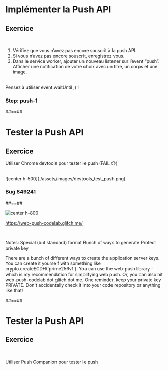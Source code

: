 <!-- .slide: class="exercice sfeir-bg-pink" -->

# Implémenter la Push API

## Exercice

<br>

1. Vérifiez que vous n’avez pas encore souscrit à la push API.
2. Si vous n’avez pas encore souscrit, enregistrez vous.
3. Dans le service worker, ajouter un nouveau listener sur l’event “push”. Afficher une notification de votre choix avec un titre, un corps et une image. 

<br>
Pensez à utiliser event.waitUntil ;) !


### Step: push-1

##==##

<!-- .slide: class="exercice sfeir-bg-pink" -->

# Tester la Push API

## Exercice


Utiliser Chrome devtools pour tester le push (FAIL 😓)

<br>
![center h-500](./assets/images/devtools_test_push.png)


### Bug [849241](https://bugs.chromium.org/p/chromium/issues/detail?id=849241)

##==##

![center h-800](./assets/images/push_companion.png)

https://web-push-codelab.glitch.me/
<!-- .element: class="center" -->

<br>

Notes:
Special (but standard) format
Bunch of ways to generate
Protect private key

There are a bunch of different ways to create the application server keys. You can create it yourself with something like crypto.createECDH('prime256v1'). You can use the web-push library - which is my recommendation for simplifying web push. Or, you can also hit web-push-codelab dot glitch dot me. One reminder, keep your private key PRIVATE. Don't accidentally check it into your code repository or anything like that!


##==##

<!-- .slide: class="exercice sfeir-bg-pink" -->

# Tester la Push API

## Exercice

<br>

Utiliser Push Companion pour tester le push